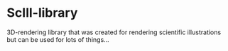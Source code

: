 ScIll-library
=============

3D-rendering library that was created for rendering scientific illustrations but can be used for lots of things...
